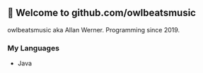 ## 🌊 Welcome to **github.com/owlbeatsmusic**
owlbeatsmusic aka Allan Werner. Programming since 2019.
### My Languages
* Java
